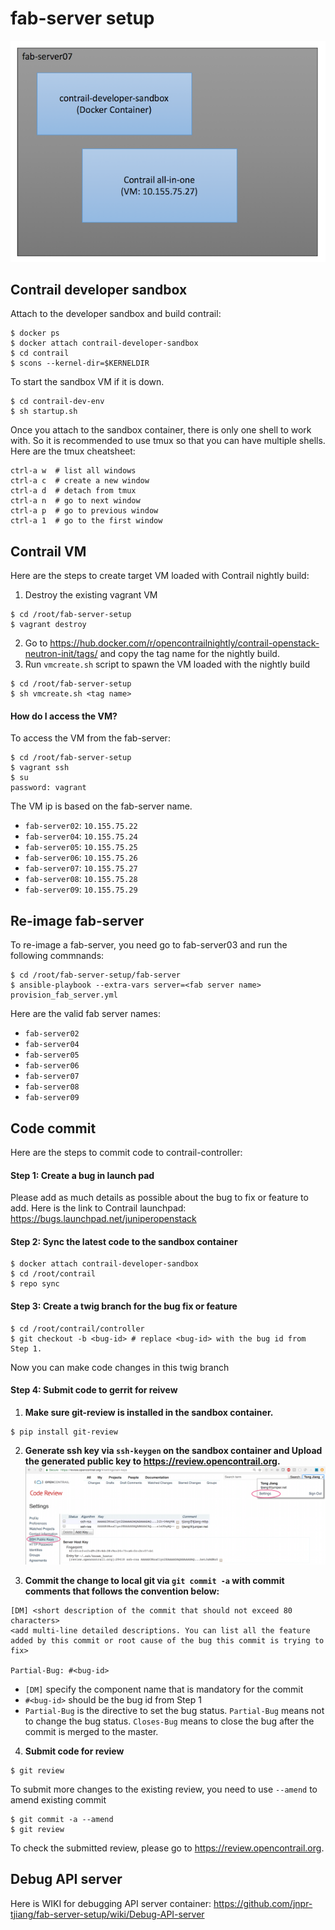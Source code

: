fab-server setup
================
![fab-server](images/fab-server.png)

## Contrail developer sandbox
Attach to the developer sandbox and build contrail:
```
$ docker ps 
$ docker attach contrail-developer-sandbox
$ cd contrail
$ scons --kernel-dir=$KERNELDIR
```
To start the sandbox VM if it is down. 
```
$ cd contrail-dev-env
$ sh startup.sh
```
Once you attach to the sandbox container, there is only one shell to work with. So it is recommended to use tmux so that you can have multiple shells. Here are the tmux cheatsheet:
```
ctrl-a w  # list all windows
ctrl-a c  # create a new window
ctrl-a d  # detach from tmux
ctrl-a n  # go to next window
ctrl-a p  # go to previous window
ctrl-a 1  # go to the first window
```

## Contrail VM
Here are the steps to create target VM loaded with Contrail nightly build:
1. Destroy the existing vagrant VM
```
$ cd /root/fab-server-setup
$ vagrant destroy
```
2. Go to https://hub.docker.com/r/opencontrailnightly/contrail-openstack-neutron-init/tags/ and copy the tag name for the nightly build.
3. Run `vmcreate.sh` script to spawn the VM loaded with the nightly build
```
$ cd /root/fab-server-setup
$ sh vmcreate.sh <tag name>
```

#### How do I access the VM?
To access the VM from the fab-server:
```
$ cd /root/fab-server-setup
$ vagrant ssh
$ su
password: vagrant
```

The VM ip is based on the fab-server name. 
- `fab-server02`:  `10.155.75.22`
- `fab-server04`:  `10.155.75.24`
- `fab-server05`:  `10.155.75.25`
- `fab-server06`:  `10.155.75.26`
- `fab-server07`:  `10.155.75.27`
- `fab-server08`:  `10.155.75.28`
- `fab-server09`:  `10.155.75.29`

## Re-image fab-server
To re-image a fab-server, you need go to fab-server03 and run the following commnands:
```
$ cd /root/fab-server-setup/fab-server
$ ansible-playbook --extra-vars server=<fab server name> provision_fab_server.yml 
```
Here are the valid fab server names: 
- `fab-server02`
- `fab-server04`
- `fab-server05`
- `fab-server06`
- `fab-server07`
- `fab-server08`
- `fab-server09`

## Code commit
Here are the steps to commit code to contrail-controller:
#### Step 1: Create a bug in launch pad
Please add as much details as possible about the bug to fix or feature to add. Here is the link to Contrail launchpad:  https://bugs.launchpad.net/juniperopenstack
#### Step 2: Sync the latest code to the sandbox container
```
$ docker attach contrail-developer-sandbox
$ cd /root/contrail
$ repo sync
```
#### Step 3: Create a twig branch for the bug fix or feature
```
$ cd /root/contrail/controller
$ git checkout -b <bug-id> # replace <bug-id> with the bug id from Step 1.
```
Now you can make code changes in this twig branch
#### Step 4: Submit code to gerrit for reivew
1. **Make sure git-review is installed in the sandbox container.**
```
$ pip install git-review
```

2. **Generate ssh key via `ssh-keygen` on the sandbox container and Upload the generated public key to https://review.opencontrail.org.**
![review](images/review.png)

3. **Commit the change to local git via `git commit -a` with commit comments that follows the convention below:**
```
[DM] <short description of the commit that should not exceed 80 characters> 
<add multi-line detailed descriptions. You can list all the feature added by this commit or root cause of the bug this commit is trying to fix>

Partial-Bug: #<bug-id>
```
- `[DM]` specify the component name that is mandatory for the commit
- `#<bug-id>` should be the bug id from Step 1
- `Partial-Bug` is the directive to set the bug status. `Partial-Bug` means not to change the bug status. `Closes-Bug` means to close the bug after the commit is merged to the master.

4. **Submit code for review**
```
$ git review
```
To submit more changes to the existing review, you need to use `--amend` to amend existing commit
```
$ git commit -a --amend
$ git review
```
To check the submitted review, please go to https://review.opencontrail.org.

## Debug API server
Here is WIKI for debugging API server container: https://github.com/jnpr-tjiang/fab-server-setup/wiki/Debug-API-server
